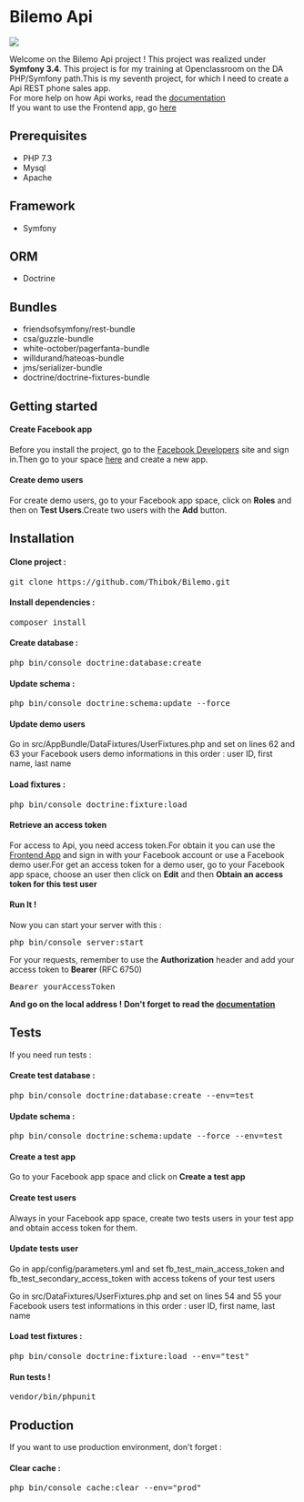 <h1>Bilemo Api</h1>
<a href="https://www.codacy.com/app/Thibok/Bilemo?utm_source=github.com&amp;utm_medium=referral&amp;utm_content=Thibok/Bilemo&amp;utm_campaign=Badge_Grade"><img src="https://api.codacy.com/project/badge/Grade/05b1a936dcb64462a2a45a40ccec8be2"/></a>
<p>Welcome on the Bilemo Api project ! This project was realized under <strong>Symfony 3.4</strong>.
This project is for my training at Openclassroom on the DA PHP/Symfony path.This is my seventh project, for which I need to create a Api REST phone sales app.<br/>
For more help on how Api works, read the <a href="https://app.swaggerhub.com/apis-docs/Thibok/Bilemo/1.0.0">documentation</a><br/>
If you want to use the Frontend app, go <a href="https://github.com/Thibok/Frontend_Bilemo">here</a>
<h2>Prerequisites</h2>
<ul>
  <li>PHP 7.3</li>
  <li>Mysql</li>
  <li>Apache</li>
</ul>
<h2>Framework</h2>
<ul>
  <li>Symfony</li>
</ul>
<h2>ORM</h2>
<ul>
  <li>Doctrine</li>
</ul>
<h2>Bundles</h2>
<ul>
  <li>friendsofsymfony/rest-bundle</li>
  <li>csa/guzzle-bundle</li>
  <li>white-october/pagerfanta-bundle</li>
  <li>willdurand/hateoas-bundle</li>
  <li>jms/serializer-bundle</li>
  <li>doctrine/doctrine-fixtures-bundle</li>
</ul>
<h2>Getting started</h2>
<h4>Create Facebook app</h4>
<p>Before you install the project, go to the <a href="https://developers.facebook.com/">Facebook Developers</a> site and sign in.Then go to your space <a href="https://developers.facebook.com/apps">here</a> and create a new app.</p>
<h4>Create demo users</h4>
<p>For create demo users, go to your Facebook app space, click on <strong>Roles</strong> and then on <strong>Test Users</strong>.Create two users with the <strong>Add</strong> button.</p>
<h2>Installation</h2>
<h4>Clone project :</h4>
<pre>git clone https://github.com/Thibok/Bilemo.git</pre>
<h4>Install dependencies :</h4>
<pre>composer install</pre>
<h4>Create database :</h4>
<pre>php bin/console doctrine:database:create</pre>
<h4>Update schema :</h4>
<pre>php bin/console doctrine:schema:update --force</pre>
<h4>Update demo users</h4>
<p>Go in src/AppBundle/DataFixtures/UserFixtures.php and set on lines 62 and 63 your Facebook users demo informations in this order : user ID, first name, last name</p>
<h4>Load fixtures :</h4>
<pre>php bin/console doctrine:fixture:load</pre>
<h4>Retrieve an access token</h4>
<p>For access to Api, you need access token.For obtain it you can use the <a href="https://github.com/Thibok/Frontend_Bilemo">Frontend App</a> and sign in with your Facebook account or use a Facebook demo user.For get an access token for a demo user, go to your Facebook app space, choose an user then click on <strong>Edit</strong> and then <strong>Obtain an access token for this test user</strong></p>
<h4>Run It !</h4>
<p>Now you can start your server with this :</p>
<pre>php bin/console server:start</pre>
<p>For your requests, remember to use the <strong>Authorization</strong> header and add your access token to <strong>Bearer</strong> (RFC 6750)</p>
<pre>Bearer yourAccessToken</pre>
<strong>And go on the local address !</strong>
<strong>Don't forget to read the <a href="https://app.swaggerhub.com/apis-docs/Thibok/Bilemo/1.0.0">documentation</a></strong>
<h2>Tests</h2>
<p>If you need run tests :</p> 
<h4>Create test database :</h4>
<pre>php bin/console doctrine:database:create --env=test</pre>
<h4>Update schema :</h4>
<pre>php bin/console doctrine:schema:update --force --env=test</pre>
<h4>Create a test app</h4>
<p>Go to your Facebook app space and click on <strong>Create a test app</strong></p>
<h4>Create test users</h4>
<p>Always in your Facebook app space, create two tests users in your test app and obtain access token for them.</p>
<h4>Update tests user</h4>
<p>Go in app/config/parameters.yml and set fb_test_main_access_token and fb_test_secondary_access_token with access tokens of your test users</p>
<p>Go in src/DataFixtures/UserFixtures.php and set on lines 54 and 55 your Facebook users test informations in this order : user ID, first name, last name</p>
<h4>Load test fixtures :</h4>
<pre>php bin/console doctrine:fixture:load --env="test"</pre>
<h4>Run tests !</h4>
<pre>vendor/bin/phpunit</pre>
<h2>Production</h2>
<p>If you want to use production environment, don't forget :</p>
<h4>Clear cache :</h4>
<pre>php bin/console cache:clear --env="prod"</pre>
